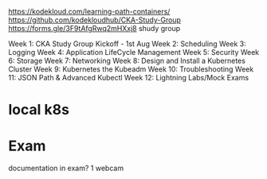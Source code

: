 https://kodekloud.com/learning-path-containers/
https://github.com/kodekloudhub/CKA-Study-Group
https://forms.gle/3F9tAfgRwq2mHXxj8 shudy group

Week 1: CKA Study Group Kickoff - 1st Aug
Week 2: Scheduling
Week 3: Logging
Week 4: Application LifeCycle Management
Week 5: Security
Week 6: Storage
Week 7: Networking
Week 8: Design and Install a Kubernetes Cluster
Week 9: Kubernetes the Kubeadm
Week 10: Troubleshooting
Week 11: JSON Path & Advanced Kubectl
Week 12: Lightning Labs/Mock Exams

# local k8s

# Exam

documentation in exam?
1 webcam
